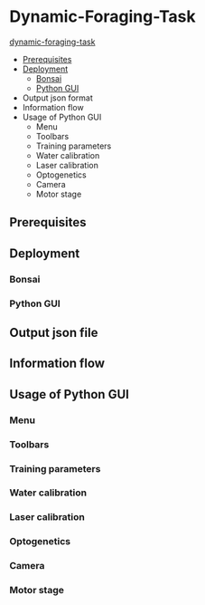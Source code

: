 # Dynamic-Foraging-Task
[dynamic-foraging-task](#Dynamic-Foraging-Task)
- [Prerequisites](#Prerequisites)
- [Deployment](#Deployment)
  - [Bonsai](#Bonsai)
  - [Python GUI](#Python)
- Output json format
- Information flow
- Usage of Python GUI
  - Menu
  - Toolbars
  - Training parameters
  - Water calibration
  - Laser calibration
  - Optogenetics
  - Camera
  - Motor stage

## Prerequisites

## Deployment

### Bonsai
### Python GUI

## Output json file

## Information flow

## Usage of Python GUI

### Menu
### Toolbars
### Training parameters
### Water calibration
### Laser calibration
### Optogenetics
### Camera
### Motor stage
